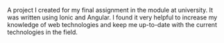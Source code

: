 A project I created for my final assignment in the module at university.
It was written using Ionic and Angular.
I found it very helpful to increase my knowledge of web technologies and keep me up-to-date with the current technologies in the field.
